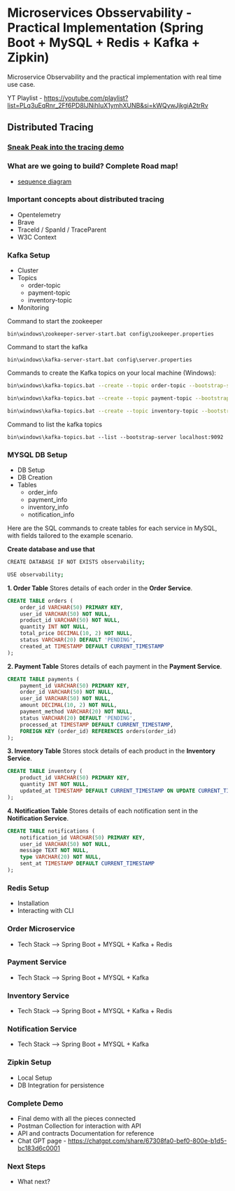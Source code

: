 # Microservices Obsservability - Practical Implementation (Spring Boot + MySQL + Redis + Kafka + Zipkin)
 Microservice Observability and the practical implementation with real time use case.
 
 YT Playlist - https://youtube.com/playlist?list=PLq3uEqRnr_2Ff6PD8lJNihIuX1ymhXUNB&si=kWQywJjkgiA2trRv

 ## Distributed Tracing

 ### [Sneak Peak into the tracing demo](https://youtu.be/jx_-0qfn-hc?si=-rjxkQVj7BceFghw)
 ### What are we going to build? Complete Road map!

 * [sequence diagram](https://www.plantuml.com/plantuml/uml/XPB1JiCm38RlVWgpEo_00KtQ2S5WgEe3cDGTKTS4ETwalZtfqcg5fShL-JxxZ-LjK18zzoTuq6_k6RzEPpuA3H0wwr1yO22ZNh0E0b075dnynWzfM2gMYpNyX3jXKav5M3xTevLwcKYC_VT3zVbsfxnIsr5asJMuIMmQqMnmpo7GaG6kq4WVQEZPwJnYrVZBvSo3U1FXkNupyiccPznvrrhfIQrtkO0lxX8nByCygAJ-5_9Dwf-6bCUDckwsomMNJvtu96Vt-UxLjjPSCnMNchVA_opBwqapzDXalCtfaqi2jh4I3_mN)

### Important concepts about distributed tracing

* Opentelemetry
* Brave
* TraceId / SpanId / TraceParent
* W3C Context
 
 ### Kafka Setup
 * Cluster
 * Topics
   * order-topic
   * payment-topic
   * inventory-topic
 * Monitoring

Command to start the zookeeper
```
bin\windows\zookeeper-server-start.bat config\zookeeper.properties
```

Command to start the kafka
```
bin\windows\kafka-server-start.bat config\server.properties
```

Commands to create the Kafka topics on your local machine (Windows):  

```sh
bin\windows\kafka-topics.bat --create --topic order-topic --bootstrap-server localhost:9092 --partitions 3 --replication-factor 1

bin\windows\kafka-topics.bat --create --topic payment-topic --bootstrap-server localhost:9092 --partitions 3 --replication-factor 1

bin\windows\kafka-topics.bat --create --topic inventory-topic --bootstrap-server localhost:9092 --partitions 3 --replication-factor 1
```

Command to list the kafka topics

```
bin\windows\kafka-topics.bat --list --bootstrap-server localhost:9092
```
 ### MYSQL DB Setup
 * DB Setup
 * DB Creation
 * Tables
   * order_info
   * payment_info
   * inventory_info
   * notification_info
 
 Here are the SQL commands to create tables for each service in MySQL, with fields tailored to the example scenario.
 
 **Create database and use that**
 ```sh
CREATE DATABASE IF NOT EXISTS observability;

USE observability;
```

 **1. Order Table**
Stores details of each order in the **Order Service**.

```sql
CREATE TABLE orders (
    order_id VARCHAR(50) PRIMARY KEY,
    user_id VARCHAR(50) NOT NULL,
    product_id VARCHAR(50) NOT NULL,
    quantity INT NOT NULL,
    total_price DECIMAL(10, 2) NOT NULL,
    status VARCHAR(20) DEFAULT 'PENDING',
    created_at TIMESTAMP DEFAULT CURRENT_TIMESTAMP
);
```

 **2. Payment Table**
Stores details of each payment in the **Payment Service**.

```sql
CREATE TABLE payments (
    payment_id VARCHAR(50) PRIMARY KEY,
    order_id VARCHAR(50) NOT NULL,
    user_id VARCHAR(50) NOT NULL,
    amount DECIMAL(10, 2) NOT NULL,
    payment_method VARCHAR(20) NOT NULL,
    status VARCHAR(20) DEFAULT 'PENDING',
    processed_at TIMESTAMP DEFAULT CURRENT_TIMESTAMP,
    FOREIGN KEY (order_id) REFERENCES orders(order_id)
);
```

 **3. Inventory Table**
Stores stock details of each product in the **Inventory Service**.

```sql
CREATE TABLE inventory (
    product_id VARCHAR(50) PRIMARY KEY,
    quantity INT NOT NULL,
    updated_at TIMESTAMP DEFAULT CURRENT_TIMESTAMP ON UPDATE CURRENT_TIMESTAMP
);
```

 **4. Notification Table**
Stores details of each notification sent in the **Notification Service**.

```sql
CREATE TABLE notifications (
    notification_id VARCHAR(50) PRIMARY KEY,
    user_id VARCHAR(50) NOT NULL,
    message TEXT NOT NULL,
    type VARCHAR(20) NOT NULL,
    sent_at TIMESTAMP DEFAULT CURRENT_TIMESTAMP
);
```

### Redis Setup
* Installation
* Interacting with CLI
  
 ### Order Microservice
 * Tech Stack --> Spring Boot + MYSQL + Kafka + Redis
 ### Payment Service
  * Tech Stack --> Spring Boot + MYSQL + Kafka
 ### Inventory Service
  * Tech Stack --> Spring Boot + MYSQL + Kafka + Redis
 ### Notification Service
  * Tech Stack --> Spring Boot + MYSQL + Kafka
 ### Zipkin Setup
 * Local Setup
 * DB Integration for persistence
 ### Complete Demo
 * Final demo with all the pieces connected
 * Postman Collection for interaction with API
 * API and contracts Documentation for reference
 * Chat GPT page - https://chatgpt.com/share/67308fa0-bef0-800e-b1d5-bc183d6c0001
 ### Next Steps
 * What next?
 

